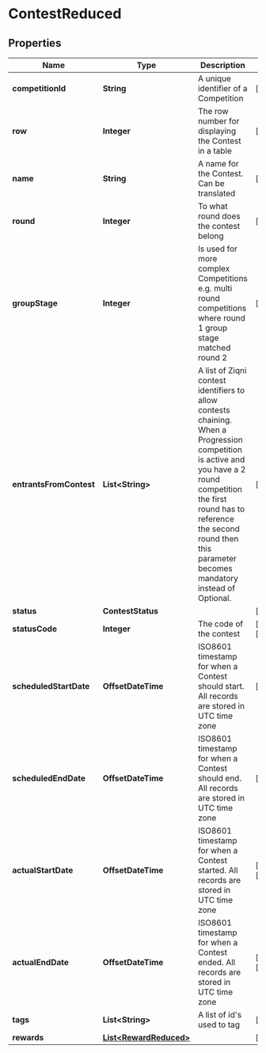 

# ContestReduced


## Properties

Name | Type | Description | Notes
------------ | ------------- | ------------- | -------------
**competitionId** | **String** | A unique identifier of a Competition |  [optional]
**row** | **Integer** | The row number for displaying the Contest in a table |  [optional]
**name** | **String** | A name for the Contest. Can be translated |  [optional]
**round** | **Integer** | To what round does the contest belong |  [optional]
**groupStage** | **Integer** | Is used for more complex Competitions e.g. multi round competitions where round 1 group stage matched round 2 |  [optional]
**entrantsFromContest** | **List&lt;String&gt;** | A list of Ziqni contest identifiers to allow contests chaining. When a Progression competition is active and you have a 2 round competition the first round has to reference the second round then this parameter becomes mandatory instead of Optional. |  [optional]
**status** | **ContestStatus** |  |  [optional]
**statusCode** | **Integer** | The code of the contest |  [optional] [readonly]
**scheduledStartDate** | **OffsetDateTime** | ISO8601 timestamp for when a Contest should start. All records are stored in UTC time zone |  [optional]
**scheduledEndDate** | **OffsetDateTime** | ISO8601 timestamp for when a Contest should end. All records are stored in UTC time zone |  [optional]
**actualStartDate** | **OffsetDateTime** | ISO8601 timestamp for when a Contest started. All records are stored in UTC time zone |  [optional] [readonly]
**actualEndDate** | **OffsetDateTime** | ISO8601 timestamp for when a Contest ended. All records are stored in UTC time zone |  [optional] [readonly]
**tags** | **List&lt;String&gt;** | A list of id&#39;s used to tag |  [optional]
**rewards** | [**List&lt;RewardReduced&gt;**](RewardReduced.md) |  |  [optional]



